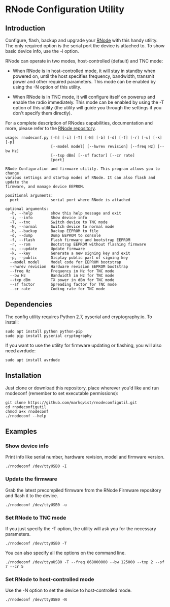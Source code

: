 # RNode Configuration Utility

## Introduction

Configure, flash, backup and upgrade your [RNode](https://unsigned.io/projects/rnode/) with this handy utility. The only required option is the serial port the device is attached to. To show basic device info, use the -i option.

RNode can operate in two modes, host-controlled (default) and TNC mode:

- When RNode is in host-controlled mode, it will stay in standby when powered on, until the host specifies frequency, bandwidth, transmit power and other required parameters. This mode can be enabled by using the -N option of this utility.

- When RNode is in TNC mode, it will configure itself on powerup and enable the radio immediately. This mode can be enabled by using the -T option of this utility (the utility will guide you through the settings if you don't specify them directly).

For a complete description of RNodes capabilities, documentation and more, please refer to the [RNode repository](https://github.com/markqvist/RNode_Firmware).

```
usage: rnodeconf.py [-h] [-i] [-T] [-N] [-b] [-d] [-f] [-r] [-u] [-k] [-p]
                    [--model model] [--hwrev revision] [--freq Hz] [--bw Hz]
                    [--txp dBm] [--sf factor] [--cr rate]
                    [port]

RNode Configuration and firmware utility. This program allows you to change
various settings and startup modes of RNode. It can also flash and update the
firmware, and manage device EEPROM.

positional arguments:
  port              serial port where RNode is attached

optional arguments:
  -h, --help        show this help message and exit
  -i, --info        Show device info
  -T, --tnc         Switch device to TNC mode
  -N, --normal      Switch device to normal mode
  -b, --backup      Backup EEPROM to file
  -d, --dump        Dump EEPROM to console
  -f, --flash       Flash firmware and bootstrap EEPROM
  -r, --rom         Bootstrap EEPROM without flashing firmware
  -u, --update      Update firmware
  -k, --key         Generate a new signing key and exit
  -p, --public      Display public part of signing key
  --model model     Model code for EEPROM bootstrap
  --hwrev revision  Hardware revision EEPROM bootstrap
  --freq Hz         Frequency in Hz for TNC mode
  --bw Hz           Bandwidth in Hz for TNC mode
  --txp dBm         TX power in dBm for TNC mode
  --sf factor       Spreading factor for TNC mode
  --cr rate         Coding rate for TNC mode
```

## Dependencies

The config utility requires Python 2.7, pyserial and cryptography.io. To install:

```
sudo apt install python python-pip
sudo pip install pyserial cryptography
```

If you want to use the utility for firmware updating or flashing, you will also need avrdude:

```
sudo apt install avrdude
```

## Installation

Just clone or download this repository, place wherever you'd like and run rnodeconf (remember to set executable permissions):

```
git clone https://github.com/markqvist/rnodeconfigutil.git
cd rnodeconfigutil
chmod a+x rnodeconf
./rnodeconf --help
```

## Examples

### Show device info

Print info like serial number, hardware revision, model and firmware version.

```
./rnodeconf /dev/ttyUSB0 -I
```
### Update the firmware

Grab the latest precompiled firmware from the RNode Firmware repository and flash it to the device.

```
./rnodeconf /dev/ttyUSB0 -u
```

### Set RNode to TNC mode

If you just specify the -T option, the utility will ask you for the necessary parameters.

```
./rnodeconf /dev/ttyUSB0 -T
```

You can also specify all the options on the command line.

```
./rnodeconf /dev/ttyuUSB0 -T --freq 868000000 --bw 125000 --txp 2 --sf 7 --cr 5
```

### Set RNode to host-controlled mode

Use the -N option to set the device to host-controlled mode.

```
./rnodeconf /dev/ttyUSB0 -N
```

